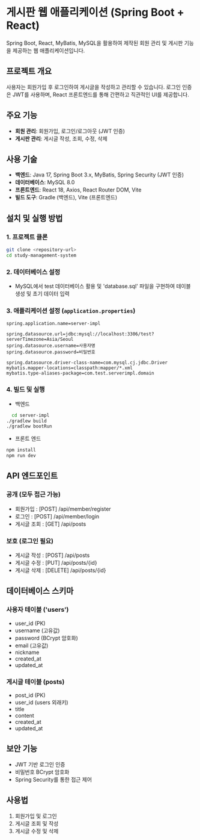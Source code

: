 # 게시판 웹 애플리케이션 (Spring Boot + React)

Spring Boot, React, MyBatis, MySQL을 활용하여 제작된 회원 관리 및 게시판 기능을 제공하는 웹 애플리케이션입니다.

## 프로젝트 개요 

사용자는 회원가입 후 로그인하여 게시글을 작성하고 관리할 수 있습니다. 로그인 인증은 JWT를 사용하며, React 프론트엔드를 통해 간편하고 직관적인 UI를 제공합니다.

## 주요 기능 

* **회원 관리**: 회원가입, 로그인/로그아웃 (JWT 인증)
* **게시판 관리**: 게시글 작성, 조회, 수정, 삭제

## 사용 기술 

* **백엔드**: Java 17, Spring Boot 3.x, MyBatis, Spring Security (JWT 인증)
* **데이터베이스**: MySQL 8.0
* **프론트엔드**: React 18, Axios, React Router DOM, Vite
* **빌드 도구**: Gradle (백엔드), Vite (프론트엔드)

## 설치 및 실행 방법 

### 1. 프로젝트 클론

```bash
git clone <repository-url>
cd study-management-system
```

### 2. 데이터베이스 설정 

* MySQL에서 test 데이터베이스 활용 및 'database.sql' 파일을 구현하여 테이블 생성 및 초기 데이터 입력

### 3. 애플리케이션 설정 (`application.properties`)

```properties
spring.application.name=server-impl

spring.datasource.url=jdbc:mysql://localhost:3306/test?serverTimezone=Asia/Seoul
spring.datasource.username=사용자명
spring.datasource.password=비밀번호

spring.datasource.driver-class-name=com.mysql.cj.jdbc.Driver
mybatis.mapper-locations=classpath:mapper/*.xml
mybatis.type-aliases-package=com.test.serverimpl.domain
```

### 4. 빌드 및 실행

* 백엔드
  
```bash
  cd server-impl
./gradlew build
./gradlew bootRun
```

* 프론트 엔드

```bash
npm install
npm run dev
```

## API 엔드포인트

### 공개 (모두 접근 가능)

* 회원가입 : [POST] /api/member/register
* 로그인 : [POST] /api/member/login
* 게시글 조회 : [GET] /api/posts

### 보호 (로그인 필요)
* 게시글 작성 : [POST] /api/posts
* 게시글 수정 : [PUT] /api/posts/{id}
* 게시글 삭제 : [DELETE] /api/posts/{id}

## 데이터베이스 스키마 

### 사용자 테이블 ('users')

* user_id (PK)
* username (고유값)
* password (BCrypt 암호화)
* email (고유값)
* nickname
* created_at
* updated_at

### 게시글 테이블 (posts)

* post_id (PK)
* user_id (users 외래키)
* title
* content
* created_at
* updated_at

## 보안 기능 

* JWT 기반 로그인 인증
* 비밀번호 BCrypt 암호화
* Spring Security를 통한 접근 제어

## 사용법

1. 회원가입 및 로그인
2. 게시글 조회 및 작성
3. 게시글 수정 및 삭제







